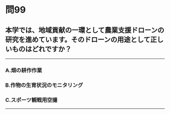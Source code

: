 # 問99
## 本学では、地域貢献の一環として農業支援ドローンの研究を進めています。そのドローンの用途として正しいものはどれですか？

---

### A.畑の耕作作業
### B.作物の生育状況のモニタリング
### C.スポーツ観戦用空撮

<p id=answer style="Display:none;"></p>

---
